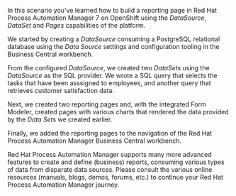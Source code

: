 In this scenario you've learned how to build a reporting page in Red Hat Process Automation Manager 7 on OpenShift using the *DataSource*, *DataSet* and *Pages* capabilities of the platform.

We started by creating a *DataSource* consuming a PostgreSQL relational database using the *Data Source* settings and configuration tooling in the Business Central workbench.

From the configured *DataSource*, we created two *DataSets* using the *DataSource* as the SQL provider. We wrote a SQL query that selects the tasks that have been asssigned to employees, and another query that retrieves customer satisfaction data.

Next, we created two reporting pages and, with the integrated Form Modeler, created pages with various charts that rendered the data provided by the *Data Sets* we created earlier.

Finally, we added the reporting pages to the navigation of the Red Hat Process Automation Manager Business Central workbench.

Red Hat Process Automation Manager supports many more advanced features to create and define (business) reports, consuming various types of data from disparate data sources. Please consult the various online resources (manuals, blogs, demos, forums, etc.) to continue your Red Hat Process Automation Manager journey.

